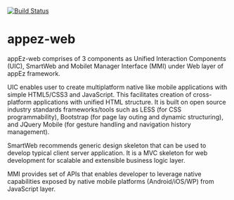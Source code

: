 [![Build Status](https://travis-ci.org/appez/appez-web.svg?branch=master)](https://travis-ci.org/appez/appez-web)

# appez-web

appEz-web comprises of 3 components as Unified Interaction Components (UIC), SmartWeb and Mobilet Manager Interface (MMI) under Web layer of appEz framework.

UIC enables user to create multiplatform native like mobile applications with simple HTML5/CSS3 and JavaScript. This facilitates creation of cross-platform applications with unified HTML structure. It is built on open source industry standards frameworks/tools such as LESS (for CSS programmability), Bootstrap (for page lay outing and dynamic structuring), and JQuery Mobile (for gesture handling and navigation history management).

SmartWeb recommends generic design skeleton that can be used to develop typical client server application. It is a MVC skeleton for web development for scalable and extensible business logic layer.

MMI provides set of APIs that enables developer to leverage native capabilities exposed by native mobile platforms (Android/iOS/WP) from JavaScript layer.
